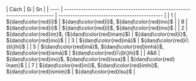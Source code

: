 <div class="declension-content" markdown="1">
| Cách | Si                                                                        | Sn                                           |
| ---- | ------------------------------------------------------------------------- | -------------------------------------------- |
| 1    | ${daṇḍ\color{red}ī}$                                                      | ${daṇḍ\color{red}ī}$, ${daṇḍ\color{red}ino}$ |
| 8    | ${daṇḍ\color{red}i}$                                                      | ${daṇḍ\color{red}ī}$, ${daṇḍ\color{red}ino}$ |
| 2    | ${daṇḍ\color{red}iṃ}$, (${daṇḍ\color{red}inaṃ}$)                          | ${daṇḍ\color{red}ī}$, ${daṇḍ\color{red}ino}$ |
| 3    | ${daṇḍ\color{red}inā}$                                                    | ${daṇḍ\color{red}ī\{b\}hi}$                  |
| 5    | ${daṇḍ\color{red}inā}$, ${daṇḍ\color{red}imhā}$, ${daṇḍ\color{red}ismā}$  | ${daṇḍ\color{red}ī\{b\}hi}$                  |
| 4&6  | ${daṇḍ\color{red}ino}$, ${daṇḍ\color{red}issa}$                           | ${daṇḍ\color{red}īnaṃ}$                      |
| 7    | ${daṇḍ\color{red}ini}$, ${daṇḍ\color{red}imhi}$, ${daṇḍ\color{red}ismiṃ}$ | ${daṇḍ\color{red}īsu}$                       |</div>
